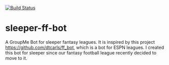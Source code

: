 [![Build Status](https://travis-ci.org/SwapnikKatkoori/sleeper-ff-bot.svg?branch=master)](https://travis-ci.org/SwapnikKatkoori/sleeper-ff-bot)
# sleeper-ff-bot
A GroupMe Bot for sleeper fantasy leagues. It is inspired by this project https://github.com/dtcarls/ff_bot, which is a bot for ESPN leagues. I created this bot for sleeper since our fantasy football league recently decided to move to it. 
